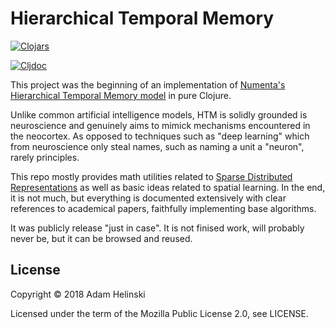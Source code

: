 # Hierarchical Temporal Memory

[![Clojars](https://img.shields.io/clojars/v/io.helins/htm.svg)](https://clojars.org/io.helins/htm)

[![Cljdoc](https://cljdoc.org/badge/io.helins/htm)](https://cljdoc.org/d/io.helins/htm)

This project was the beginning of an implementation of [Numenta's Hierarchical Temporal Memory model](https://en.wikipedia.org/wiki/Hierarchical_temporal_memory)
in pure Clojure.

Unlike common artificial intelligence models, HTM is solidly grounded is
neuroscience and genuinely aims to mimick mechanisms encountered in the neocortex. As
opposed to techniques such as "deep learning" which from neuroscience only
steal names, such as naming a unit a "neuron", rarely principles.

This repo mostly provides math utilities related to [Sparse Distributed
Representations](https://numenta.com/neuroscience-research/sparse-distributed-representations/) as
well as basic ideas related to spatial learning. In the end, it is not much, but everything
is documented extensively with clear references to academical papers, faithfully implementing
base algorithms.

It was publicly release "just in case". It is not finised work, will probably
never be, but it can be browsed and reused.


## License

Copyright © 2018 Adam Helinski

Licensed under the term of the Mozilla Public License 2.0, see LICENSE.
